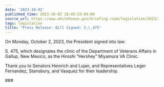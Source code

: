 ```yaml
---
date: '2023-10-02'
published_time: 2023-10-02 18:45:53-04:00
source_url: https://www.whitehouse.gov/briefing-room/legislation/2023/10/02/press-release-bill-signed-s-475/
tags: legislation
title: "Press Release: Bill Signed: S.\_475"
---
```

 
On Monday, October 2, 2023, the President signed into law:

S. 475, which designates the clinic of the Department of Veterans
Affairs in Gallup, New Mexico, as the Hiroshi “Hershey” Miyamura VA
Clinic.

Thank you to Senators Heinrich and Lujan, and Representatives Leger
Fernandez, Stansbury, and Vasquez for their leadership.

\###
